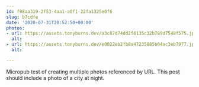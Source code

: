 ```yaml
---
id: f98aa319-2f53-4aa1-a0f1-22fa1325e0f6
slug: b7cdfe
date: '2020-07-31T20:52:50+00:00'
photos:
- url: https://assets.tonyburns.dev/a3c87d74dd2f0135c32b789d7548f575.jpg
  alt: 
- url: https://assets.tonyburns.dev/e0022eb2fb8a47235885b04ac3eb7977.jpg
  alt: 

---
```


Micropub test of creating multiple photos referenced by URL. This post should include a photo of a city at night.

